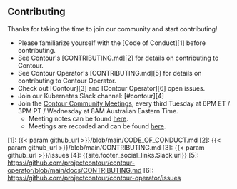 ## Contributing

Thanks for taking the time to join our community and start contributing!

- Please familiarize yourself with the [Code of Conduct][1] before contributing.
- See Contour's [CONTRIBUTING.md][2] for details on contributing to Contour.
- See Contour Operator's [CONTRIBUTING.md][5] for details on contributing to Contour Operator.
- Check out [Contour][3] and [Contour Operator][6] open issues.
- Join our Kubernetes Slack channel: [#contour][4]
- Join the [Contour Community Meetings](https://vmware.zoom.us/j/347232187), every third Tuesday at 6PM ET / 3PM PT 
/ Wednesday at 8AM Australian Eastern Time.
  - Meeting notes can be found [here](https://hackmd.io/84Xbl4WBTpm7OBhaOAsSiw).
  - Meetings are recorded and can be found [here](https://www.youtube.com/playlist?list=PL7bmigfV0EqTBsPrnCkzhu0R4SAWnBjLj).

[1]: {{< param github_url >}}/blob/main/CODE_OF_CONDUCT.md
[2]: {{< param github_url >}}/blob/main/CONTRIBUTING.md
[3]: {{< param github_url >}}/issues
[4]: {{site.footer_social_links.Slack.url}}
[5]: https://github.com/projectcontour/contour-operator/blob/main/docs/CONTRIBUTING.md
[6]: https://github.com/projectcontour/contour-operator/issues

